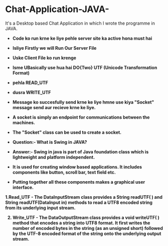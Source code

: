 # Chat-Application-JAVA-
It's a Desktop based Chat Application in which I wrote the programme in JAVA.

<b>
 
 * Code ko run krne ke liye pehle server site ka active hona must hai
 * Isliye Firstly we will Run Our Server File
 * Uske Client File ko run krenge
 * Isme UBasically use hua hai DO{Two} UTF (Unicode Transformation Format)
 * pehla READ_UTF
 * dusra WRITE_UTF
 * Message ko succesfully send krne ke liye hmne use kiya "Socket" message send aur recieve krne ke liye.
 * A socket is simply an endpoint for communications between the machines.
 * The "Socket" class can be used to create a socket.

 * Question:- What is Swing in JAVA?
 * Answer:- Swing in java is part of Java foundation class which is lightweight and platform independent.
 * It is used for creating window based applications. It includes components like button, scroll bar, text field etc.
 * Putting together all these components makes a graphical user interface.
 
 1.Read_UTF - The DataInputStream class provides a String readUTF( ) and String readUTF(DataInput in) methods to
 read a UTF8 encoded string from its underlying input stream.

 2. Write_UTF - The DataOutputStream class provides a void writeUTF( ) method that encodes a string into UTF8 format.
 It first writes the number of encoded bytes in the string (as an unsigned short) followed by the UTF-8 encoded format
 of the string onto the underlying output stream.

</b>
